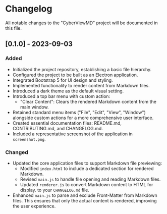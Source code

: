 # Changelog

All notable changes to the "CyberViewMD" project will be documented in this file.

## [0.1.0] - 2023-09-03
### Added
- Initialized the project repository, establishing a basic file hierarchy.
- Configured the project to be built as an Electron application.
- Integrated Bootstrap 5 for UI design and styling.
- Implemented functionality to render content from Markdown files.
- Introduced a dark theme as the default visual setting.
- Introduced a top bar menu with custom action:
  - "Clear Content": Clears the rendered Markdown content from the main window.
- Retained standard menu items ("File", "Edit", "View", "Window") alongside custom actions for a more comprehensive user interface.
- Created essential documentation files: README.md, CONTRIBUTING.md, and CHANGELOG.md.
- Included a representative screenshot of the application in `screenshot.png`.

### Changed
- Updated the core application files to support Markdown file previewing:
  - Modified `index.html` to include a dedicated section for rendered Markdown.
  - Revised `main.js` to handle file opening and reading Markdown files.
  - Updated `renderer.js` to convert Markdown content to HTML for display.
 to your `CHANGELOG.md` file.
- Enhanced `main.js` to parse and exclude Front-Matter from Markdown files. This ensures that only the actual content is rendered, improving the user experience.
